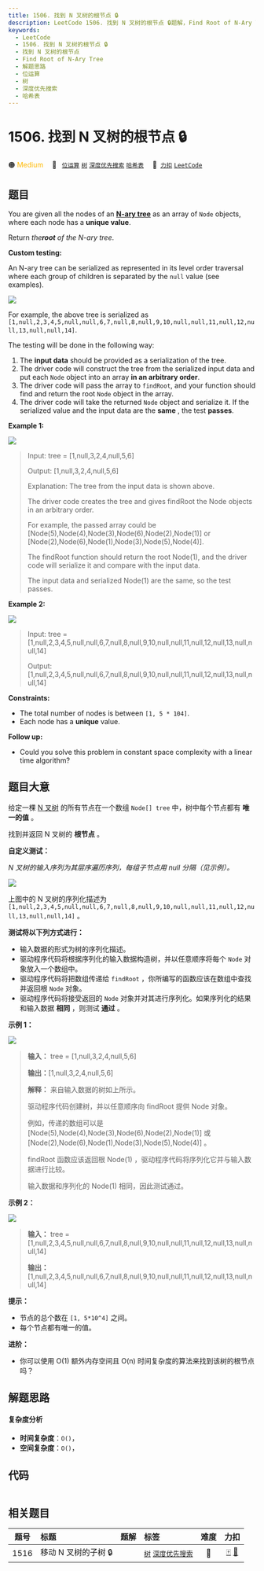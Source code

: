 ```yaml
---
title: 1506. 找到 N 叉树的根节点 🔒
description: LeetCode 1506. 找到 N 叉树的根节点 🔒题解，Find Root of N-Ary Tree，包含解题思路、复杂度分析以及完整的 JavaScript 代码实现。
keywords:
  - LeetCode
  - 1506. 找到 N 叉树的根节点 🔒
  - 找到 N 叉树的根节点
  - Find Root of N-Ary Tree
  - 解题思路
  - 位运算
  - 树
  - 深度优先搜索
  - 哈希表
---
```


# 1506. 找到 N 叉树的根节点 🔒

🟠 <font color=#ffb800>Medium</font>&emsp; 🔖&ensp; [`位运算`](/tag/bit-manipulation.md) [`树`](/tag/tree.md) [`深度优先搜索`](/tag/depth-first-search.md) [`哈希表`](/tag/hash-table.md)&emsp; 🔗&ensp;[`力扣`](https://leetcode.cn/problems/find-root-of-n-ary-tree) [`LeetCode`](https://leetcode.com/problems/find-root-of-n-ary-tree)

## 题目

You are given all the nodes of an **[N-ary
tree](https://leetcode.com/explore/learn/card/n-ary-tree/)** as an array of
`Node` objects, where each node has a **unique value**.

Return _the**root** of the N-ary tree_.

**Custom testing:**

An N-ary tree can be serialized as represented in its level order traversal
where each group of children is separated by the `null` value (see examples).

![](https://fastly.jsdelivr.net/gh/doocs/leetcode@main/solution/1500-1599/1506.Find%20Root%20of%20N-Ary%20Tree/images/sample_4_964.png)

For example, the above tree is serialized as
`[1,null,2,3,4,5,null,null,6,7,null,8,null,9,10,null,null,11,null,12,null,13,null,null,14]`.

The testing will be done in the following way:

  1. The **input data** should be provided as a serialization of the tree.
  2. The driver code will construct the tree from the serialized input data and put each `Node` object into an array **in an arbitrary order**.
  3. The driver code will pass the array to `findRoot`, and your function should find and return the root `Node` object in the array.
  4. The driver code will take the returned `Node` object and serialize it. If the serialized value and the input data are the **same** , the test **passes**.



**Example 1:**

![](https://fastly.jsdelivr.net/gh/doocs/leetcode@main/solution/1500-1599/1506.Find%20Root%20of%20N-Ary%20Tree/images/narytreeexample.png)

> Input: tree = [1,null,3,2,4,null,5,6]
> 
> Output: [1,null,3,2,4,null,5,6]
> 
> Explanation: The tree from the input data is shown above.
> 
> The driver code creates the tree and gives findRoot the Node objects in an arbitrary order.
> 
> For example, the passed array could be [Node(5),Node(4),Node(3),Node(6),Node(2),Node(1)] or [Node(2),Node(6),Node(1),Node(3),Node(5),Node(4)].
> 
> The findRoot function should return the root Node(1), and the driver code will serialize it and compare with the input data.
> 
> The input data and serialized Node(1) are the same, so the test passes.

**Example 2:**

![](https://fastly.jsdelivr.net/gh/doocs/leetcode@main/solution/1500-1599/1506.Find%20Root%20of%20N-Ary%20Tree/images/sample_4_964.png)

> Input: tree = [1,null,2,3,4,5,null,null,6,7,null,8,null,9,10,null,null,11,null,12,null,13,null,null,14]
> 
> Output: [1,null,2,3,4,5,null,null,6,7,null,8,null,9,10,null,null,11,null,12,null,13,null,null,14]

**Constraints:**

  * The total number of nodes is between `[1, 5 * 104]`.
  * Each node has a **unique** value.



**Follow up:**

  * Could you solve this problem in constant space complexity with a linear time algorithm?


## 题目大意

给定一棵 [N 叉树](https://leetcode.cn/explore/learn/card/n-ary-tree/) 的所有节点在一个数组
`Node[] tree` 中，树中每个节点都有 **唯一的值** 。

找到并返回 N 叉树的 **根节点** 。



**自定义测试：**

_N 叉树的输入序列为其层序遍历序列，每组子节点用 null 分隔（见示例）。_

_![](https://fastly.jsdelivr.net/gh/doocs/leetcode@main/solution/1500-1599/1506.Find%20Root%20of%20N-Ary%20Tree/images/sample_4_964.png)_

上图中的 N 叉树的序列化描述为
`[1,null,2,3,4,5,null,null,6,7,null,8,null,9,10,null,null,11,null,12,null,13,null,null,14]`
。

**测试将以下列方式进行：**

  * 输入数据的形式为树的序列化描述。
  * 驱动程序代码将根据序列化的输入数据构造树，并以任意顺序将每个 `Node` 对象放入一个数组中。
  * 驱动程序代码将把数组传递给 `findRoot` ，你所编写的函数应该在数组中查找并返回根 `Node` 对象。
  * 驱动程序代码将接受返回的 `Node` 对象并对其进行序列化。如果序列化的结果和输入数据 **相同** ，则测试 **通过** 。



**示例 1：**

![](https://fastly.jsdelivr.net/gh/doocs/leetcode@main/solution/1500-1599/1506.Find%20Root%20of%20N-Ary%20Tree/images/narytreeexample.png)

> 
> 
> 
> 
> 
> **输入：** tree = [1,null,3,2,4,null,5,6]
> 
> **输出：**[1,null,3,2,4,null,5,6]
> 
> **解释：** 来自输入数据的树如上所示。
> 
> 驱动程序代码创建树，并以任意顺序向 findRoot 提供 Node 对象。
> 
> 例如，传递的数组可以是 [Node(5),Node(4),Node(3),Node(6),Node(2),Node(1)] 或 [Node(2),Node(6),Node(1),Node(3),Node(5),Node(4)] 。
> 
> findRoot 函数应该返回根 Node(1) ，驱动程序代码将序列化它并与输入数据进行比较。
> 
> 输入数据和序列化的 Node(1) 相同，因此测试通过。

**示例 2：**

![](https://fastly.jsdelivr.net/gh/doocs/leetcode@main/solution/1500-1599/1506.Find%20Root%20of%20N-Ary%20Tree/images/sample_4_964.png)

> 
> 
> 
> 
> 
> **输入：** tree = [1,null,2,3,4,5,null,null,6,7,null,8,null,9,10,null,null,11,null,12,null,13,null,null,14]
> 
> **输出：**[1,null,2,3,4,5,null,null,6,7,null,8,null,9,10,null,null,11,null,12,null,13,null,null,14]
> 
> 



**提示：**

  * 节点的总个数在 `[1, 5*10^4]` 之间。
  * 每个节点都有唯一的值。



**进阶：**

  * 你可以使用 O(1) 额外内存空间且 O(n) 时间复杂度的算法来找到该树的根节点吗？


## 解题思路

#### 复杂度分析

- **时间复杂度**：`O()`，
- **空间复杂度**：`O()`，

## 代码

```javascript

```

## 相关题目

<!-- prettier-ignore -->
| 题号 | 标题 | 题解 | 标签 | 难度 | 力扣 |
| :------: | :------ | :------: | :------ | :------: | :------: |
| 1516 | 移动 N 叉树的子树 🔒 |  |  [`树`](/tag/tree.md) [`深度优先搜索`](/tag/depth-first-search.md) | 🔴 | [🀄️](https://leetcode.cn/problems/move-sub-tree-of-n-ary-tree) [🔗](https://leetcode.com/problems/move-sub-tree-of-n-ary-tree) |